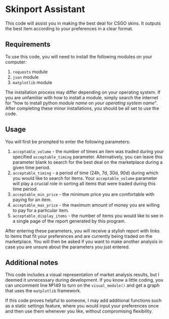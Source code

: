 # Skinport Assistant

This code will assist you in making the best deal for CSGO skins. It outputs the best item according to your preferences in a clear format.

## Requirements
To use this code, you will need to install the following modules on your computer:
1. `requests` module
2. `json` module
3. `matplotlib` module

The installation process may differ depending on your operating system. If you are unfamiliar with how to install a module, simply search the internet for "how to install python *module name* on *your operating system name*". After completing these minor installations, you should be all set to use the code.

## Usage
You will first be prompted to enter the following parameters:
1. `acceptable_volume` - the number of times an item was traded during your specified `acceptable_timing` parameter. Alternatively, you can leave this parameter blank to search for the best deal on the marketplace during a given time period.
2. `acceptable_timing` - a period of time (24h, 7d, 30d, 90d) during which you would like to search for items. Your `acceptable_volume` parameter will play a crucial role in sorting all items that were traded during this time period.
3. `acceptable_min_price` - the minimum price you are comfortable with paying for an item.
4. `acceptable_max_price` - the maximum amount of money you are willing to pay for a particular item.
5. `acceptable_display_items` - the number of items you would like to see in a single page of the report generated by this program.

After entering these parameters, you will receive a stylish report with links to items that fit your preferences and are currently being traded on the marketplace. You will then be asked if you want to make another analysis in case you are unsure about the parameters you just entered.

## Additional notes
This code includes a visual representation of market analysis results, but I deemed it unnecessary during development. If you know a little coding, you can uncomment line №149 to turn on the `visual_module()` and get a graph that uses the `matplotlib` framework.

If this code proves helpful to someone, I may add additional functions such as a static settings feature, where you would input your preferences once and then use them whenever you like, without compromising flexibility.
